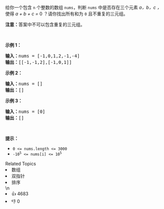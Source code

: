 <p>给你一个包含 <code>n</code> 个整数的数组 <code>nums</code>，判断 <code>nums</code> 中是否存在三个元素 <em>a，b，c ，</em>使得 <em>a + b + c = </em>0 ？请你找出所有和为 <code>0</code> 且不重复的三元组。</p>

<p><strong>注意：</strong>答案中不可以包含重复的三元组。</p>

<p> </p>

<p><strong>示例 1：</strong></p>

<pre>
<strong>输入：</strong>nums = [-1,0,1,2,-1,-4]
<strong>输出：</strong>[[-1,-1,2],[-1,0,1]]
</pre>

<p><strong>示例 2：</strong></p>

<pre>
<strong>输入：</strong>nums = []
<strong>输出：</strong>[]
</pre>

<p><strong>示例 3：</strong></p>

<pre>
<strong>输入：</strong>nums = [0]
<strong>输出：</strong>[]
</pre>

<p> </p>

<p><strong>提示：</strong></p>

<ul>
	<li><code>0 <= nums.length <= 3000</code></li>
	<li><code>-10<sup>5</sup> <= nums[i] <= 10<sup>5</sup></code></li>
</ul>
<div><div>Related Topics</div><div><li>数组</li><li>双指针</li><li>排序</li></div></div>\n<div><li>👍 4683</li><li>👎 0</li></div>